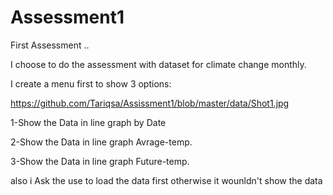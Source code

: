 # Assessment1
First Assessment ..

I choose to do the assessment with dataset for climate change monthly.

I create a menu first to show 3 options:

https://github.com/Tariqsa/Assissment1/blob/master/data/Shot1.jpg

1-Show the Data in line graph by Date 

2-Show the Data in line graph Avrage-temp.

3-Show the Data in line graph Future-temp.

also i Ask the use to load the data first otherwise it wounldn't show the data 


